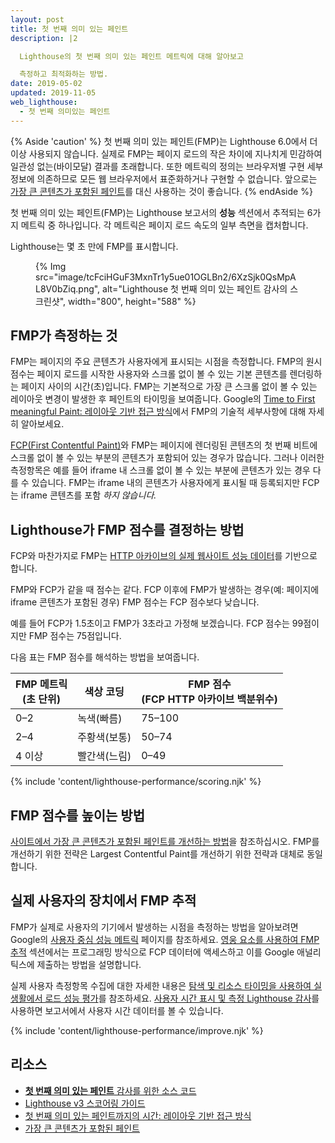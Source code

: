 ```yaml
---
layout: post
title: 첫 번째 의미 있는 페인트
description: |2

  Lighthouse의 첫 번째 의미 있는 페인트 메트릭에 대해 알아보고

  측정하고 최적화하는 방법.
date: 2019-05-02
updated: 2019-11-05
web_lighthouse:
  - 첫 번째 의미있는 페인트
---
```


{% Aside 'caution' %} 첫 번째 의미 있는 페인트(FMP)는 Lighthouse 6.0에서 더 이상 사용되지 않습니다. 실제로 FMP는 페이지 로드의 작은 차이에 지나치게 민감하여 일관성 없는(바이모달) 결과를 초래합니다. 또한 메트릭의 정의는 브라우저별 구현 세부 정보에 의존하므로 모든 웹 브라우저에서 표준화하거나 구현할 수 없습니다. 앞으로는 [가장 큰 콘텐츠가 포함된 페인트](/lcp/)를 대신 사용하는 것이 좋습니다. {% endAside %}

첫 번째 의미 있는 페인트(FMP)는 Lighthouse 보고서의 **성능** 섹션에서 추적되는 6가지 메트릭 중 하나입니다. 각 메트릭은 페이지 로드 속도의 일부 측면을 캡처합니다.

Lighthouse는 몇 초 만에 FMP를 표시합니다.

<figure>{% Img src="image/tcFciHGuF3MxnTr1y5ue01OGLBn2/6XzSjk0QsMpAL8V0bZiq.png", alt="Lighthouse 첫 번째 의미 있는 페인트 감사의 스크린샷", width="800", height="588" %}</figure>

## FMP가 측정하는 것

FMP는 페이지의 주요 콘텐츠가 사용자에게 표시되는 시점을 측정합니다. FMP의 원시 점수는 페이지 로드를 시작한 사용자와 스크롤 없이 볼 수 있는 기본 콘텐츠를 렌더링하는 페이지 사이의 시간(초)입니다. FMP는 기본적으로 가장 큰 스크롤 없이 볼 수 있는 레이아웃 변경이 발생한 후 페인트의 타이밍을 보여줍니다. Google의 [Time to First meaningful Paint: 레이아웃 기반 접근 방식](https://docs.google.com/document/d/1BR94tJdZLsin5poeet0XoTW60M0SjvOJQttKT-JK8HI/view)에서 FMP의 기술적 세부사항에 대해 자세히 알아보세요.

[FCP(First Contentful Paint)](/fcp/)와 FMP는 페이지에 렌더링된 콘텐츠의 첫 번째 비트에 스크롤 없이 볼 수 있는 부분의 콘텐츠가 포함되어 있는 경우가 많습니다. 그러나 이러한 측정항목은 예를 들어 iframe 내 스크롤 없이 볼 수 있는 부분에 콘텐츠가 있는 경우 다를 수 있습니다. FMP는 iframe 내의 콘텐츠가 사용자에게 표시될 때 등록되지만 FCP는 iframe 콘텐츠를 포함 *하지 않습니다.*

## Lighthouse가 FMP 점수를 결정하는 방법

FCP와 마찬가지로 FMP는 [HTTP 아카이브의 실제 웹사이트 성능 데이터](https://httparchive.org/reports/loading-speed#fcp)를 기반으로 합니다.

FMP와 FCP가 같을 때 점수는 같다. FCP 이후에 FMP가 발생하는 경우(예: 페이지에 iframe 콘텐츠가 포함된 경우) FMP 점수는 FCP 점수보다 낮습니다.

예를 들어 FCP가 1.5초이고 FMP가 3초라고 가정해 보겠습니다. FCP 점수는 99점이지만 FMP 점수는 75점입니다.

다음 표는 FMP 점수를 해석하는 방법을 보여줍니다.

<div class="table-wrapper scrollbar">
  <table>
    <thead>
      <tr>
        <th>FMP 메트릭<br> (초 단위)</th>
        <th>색상 코딩</th>
        <th>FMP 점수<br> (FCP HTTP 아카이브 백분위수)</th>
      </tr>
    </thead>
    <tbody>
      <tr>
        <td>0–2</td>
        <td>녹색(빠름)</td>
        <td>75–100</td>
      </tr>
      <tr>
        <td>2–4</td>
        <td>주황색(보통)</td>
        <td>50–74</td>
      </tr>
      <tr>
        <td>4 이상</td>
        <td>빨간색(느림)</td>
        <td>0–49</td>
      </tr>
    </tbody>
  </table>
</div>

{% include 'content/lighthouse-performance/scoring.njk' %}

## FMP 점수를 높이는 방법

[사이트에서 가장 큰 콘텐츠가 포함된 페인트를 개선하는 방법](/largest-contentful-paint#how-to-improve-largest-contentful-paint-on-your-site)을 참조하십시오. FMP를 개선하기 위한 전략은 Largest Contentful Paint를 개선하기 위한 전략과 대체로 동일합니다.

## 실제 사용자의 장치에서 FMP 추적

FMP가 실제로 사용자의 기기에서 발생하는 시점을 측정하는 방법을 알아보려면 Google의 [사용자 중심 성능 메트릭](https://developers.google.com/web/fundamentals/performance/user-centric-performance-metrics) 페이지를 참조하세요. [영웅 요소를 사용하여 FMP 추적](https://developers.google.com/web/fundamentals/performance/user-centric-performance-metrics#tracking_fmp_using_hero_elements) 섹션에서는 프로그래밍 방식으로 FCP 데이터에 액세스하고 이를 Google 애널리틱스에 제출하는 방법을 설명합니다.

실제 사용자 측정항목 수집에 대한 자세한 내용은 [탐색 및 리소스 타이밍을 사용하여 실생활에서 로드 성능 평가](https://developers.google.com/web/fundamentals/performance/navigation-and-resource-timing/)를 참조하세요. [사용자 시간 표시 및 측정 Lighthouse 감사](/user-timings)를 사용하면 보고서에서 사용자 시간 데이터를 볼 수 있습니다.

{% include 'content/lighthouse-performance/improve.njk' %}

## 리소스

- [**첫 번째 의미 있는 페인트** 감사를 위한 소스 코드](https://github.com/GoogleChrome/lighthouse/blob/master/lighthouse-core/audits/metrics/first-meaningful-paint.js)
- [Lighthouse v3 스코어링 가이드](https://developers.google.com/web/tools/lighthouse/v3/scoring)
- [첫 번째 의미 있는 페인트까지의 시간: 레이아웃 기반 접근 방식](https://docs.google.com/document/d/1BR94tJdZLsin5poeet0XoTW60M0SjvOJQttKT-JK8HI/view)
- [가장 큰 콘텐츠가 포함된 페인트](/lcp/)
